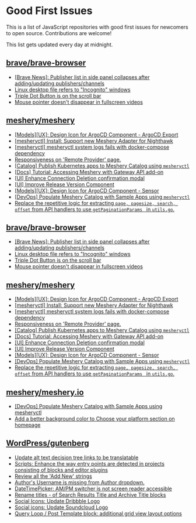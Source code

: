 # Good First Issues

This is a list of JavaScript repositories with good first issues for newcomers to open source. Contributions are welcome!

This list gets updated every day at midnight.

## [brave/brave-browser](https://github.com/brave/brave-browser)

- [[Brave News]: Publisher list in side panel collapses after adding/updating publishers/channels](https://github.com/brave/brave-browser/issues/36550)
- [Linux desktop file refers to "Incognito" windows](https://github.com/brave/brave-browser/issues/37623)
- [Triple Dot Button is on the  scroll bar ](https://github.com/brave/brave-browser/issues/36298)
- [Mouse pointer doesn't disappear in fullscreen videos](https://github.com/brave/brave-browser/issues/17292)

## [meshery/meshery](https://github.com/meshery/meshery)

- [[Models][UX]: Design Icon for ArgoCD Component - ArgoCD Export](https://github.com/meshery/meshery/issues/10294)
- [[mesheryctl] Install: Support new Meshery Adapter for Nighthawk](https://github.com/meshery/meshery/issues/10371)
- [[mesheryctl] mesheryctl system logs fails with docker-compose dependency](https://github.com/meshery/meshery/issues/10777)
- [Responsiveness on 'Remote Provider' page.](https://github.com/meshery/meshery/issues/10743)
- [[Catalog] Publish Kubernetes apps to Meshery Catalog using `mesheryctl`](https://github.com/meshery/meshery/issues/10444)
- [[Docs] Tutorial: Accessing Meshery with Gateway API add-on](https://github.com/meshery/meshery/issues/10333)
- [[UI] Enhance Connection Deletion confirmation modal](https://github.com/meshery/meshery/issues/10558)
- [[UI] Improve Release Version Component](https://github.com/meshery/meshery/issues/9569)
- [[Models][UX]: Design Icon for ArgoCD Component - Sensor](https://github.com/meshery/meshery/issues/10300)
- [[DevOps] Populate Meshery Catalog with Sample Apps using `mesheryctl`](https://github.com/meshery/meshery/issues/10458)
- [Replace the repetitive logic for extracting `page, pagesize, search, offset` from API handlers to use  `getPaginationParams ` in `utils.go`.](https://github.com/meshery/meshery/issues/10825)

## [brave/brave-browser](https://github.com/brave/brave-browser)

- [[Brave News]: Publisher list in side panel collapses after adding/updating publishers/channels](https://github.com/brave/brave-browser/issues/36550)
- [Linux desktop file refers to "Incognito" windows](https://github.com/brave/brave-browser/issues/37623)
- [Triple Dot Button is on the  scroll bar ](https://github.com/brave/brave-browser/issues/36298)
- [Mouse pointer doesn't disappear in fullscreen videos](https://github.com/brave/brave-browser/issues/17292)

## [meshery/meshery](https://github.com/meshery/meshery)

- [[Models][UX]: Design Icon for ArgoCD Component - ArgoCD Export](https://github.com/meshery/meshery/issues/10294)
- [[mesheryctl] Install: Support new Meshery Adapter for Nighthawk](https://github.com/meshery/meshery/issues/10371)
- [[mesheryctl] mesheryctl system logs fails with docker-compose dependency](https://github.com/meshery/meshery/issues/10777)
- [Responsiveness on 'Remote Provider' page.](https://github.com/meshery/meshery/issues/10743)
- [[Catalog] Publish Kubernetes apps to Meshery Catalog using `mesheryctl`](https://github.com/meshery/meshery/issues/10444)
- [[Docs] Tutorial: Accessing Meshery with Gateway API add-on](https://github.com/meshery/meshery/issues/10333)
- [[UI] Enhance Connection Deletion confirmation modal](https://github.com/meshery/meshery/issues/10558)
- [[UI] Improve Release Version Component](https://github.com/meshery/meshery/issues/9569)
- [[Models][UX]: Design Icon for ArgoCD Component - Sensor](https://github.com/meshery/meshery/issues/10300)
- [[DevOps] Populate Meshery Catalog with Sample Apps using `mesheryctl`](https://github.com/meshery/meshery/issues/10458)
- [Replace the repetitive logic for extracting `page, pagesize, search, offset` from API handlers to use  `getPaginationParams ` in `utils.go`.](https://github.com/meshery/meshery/issues/10825)

## [meshery/meshery.io](https://github.com/meshery/meshery.io)

- [[DevOps] Populate Meshery Catalog with Sample Apps using mesheryctl](https://github.com/meshery/meshery.io/issues/1650)
- [Add a better background color to Choose your platform section on homepage](https://github.com/meshery/meshery.io/issues/1735)

## [WordPress/gutenberg](https://github.com/WordPress/gutenberg)

- [Update alt text decision tree links to be translatable](https://github.com/WordPress/gutenberg/issues/62038)
- [Scripts: Enhance the way entry points are detected in projects consisting of blocks and editor plugins](https://github.com/WordPress/gutenberg/issues/55936)
- [Review all the 'Add New' strings](https://github.com/WordPress/gutenberg/issues/53984)
- [Author's Username is missing from Author dropdown.](https://github.com/WordPress/gutenberg/issues/17364)
- [DateTimePicker: AM/PM switcher is not screen reader accessible](https://github.com/WordPress/gutenberg/issues/61163)
- [Rename titles - of Search Results Title and Archive Title blocks](https://github.com/WordPress/gutenberg/issues/60701)
- [Social Icons: Update Dribbble Logo](https://github.com/WordPress/gutenberg/issues/59090)
- [Social icons: Update Soundcloud Logo](https://github.com/WordPress/gutenberg/issues/59084)
- [Query Loop / Post Template block: additional grid view layout options ](https://github.com/WordPress/gutenberg/issues/61298)

